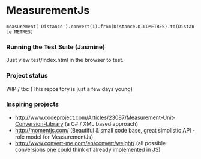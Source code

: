 MeasurementJs
=============

`measurement('Distance').convert(1).from(Distance.KILOMETRES).to(Distance.METRES)`


### Running the Test Suite (Jasmine)

Just view test/index.html in the browser to test.

### Project status

WIP / tbc (This repository is just a few days young)


### Inspiring projects

- http://www.codeproject.com/Articles/23087/Measurement-Unit-Conversion-Library (a C# / XML based approach)
- http://momentjs.com/ (Beautiful & small code base, great simplistic API - role model for MeasurementJs)
- http://www.convert-me.com/en/convert/weight/ (all possible conversions one could think of already implemented in JS)